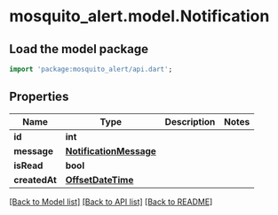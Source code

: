 # mosquito_alert.model.Notification

## Load the model package
```dart
import 'package:mosquito_alert/api.dart';
```

## Properties
Name | Type | Description | Notes
------------ | ------------- | ------------- | -------------
**id** | **int** |  | 
**message** | [**NotificationMessage**](NotificationMessage.md) |  | 
**isRead** | **bool** |  | 
**createdAt** | [**OffsetDateTime**](OffsetDateTime.md) |  | 

[[Back to Model list]](../README.md#documentation-for-models) [[Back to API list]](../README.md#documentation-for-api-endpoints) [[Back to README]](../README.md)



